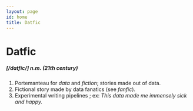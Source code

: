 ```yaml
---
layout: page
id: home
title: Datfic
---
```


# Datfic

##### [/datfic/] n.m. (21th century)

1. Portemanteau for *data* and *fiction*; stories made out of data.
1. Fictional story made by data fanatics (see *fanfic*).
1. Experimental writing pipelines ; ex: *This data made me immensely sick and happy.*
